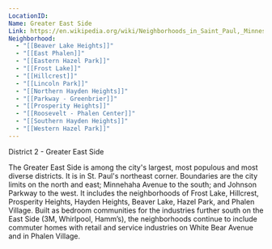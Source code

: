 ```yaml
---
LocationID: 
Name: Greater East Side
Link: https://en.wikipedia.org/wiki/Neighborhoods_in_Saint_Paul,_Minnesota#District_2_-_Greater_East_Side
Neighborhood:
  - "[[Beaver Lake Heights]]"
  - "[[East Phalen]]"
  - "[[Eastern Hazel Park]]"
  - "[[Frost Lake]]"
  - "[[Hillcrest]]"
  - "[[Lincoln Park]]"
  - "[[Northern Hayden Heights]]"
  - "[[Parkway - Greenbrier]]"
  - "[[Prosperity Heights]]"
  - "[[Roosevelt - Phalen Center]]"
  - "[[Southern Hayden Heights]]"
  - "[[Western Hazel Park]]"
---
```


District 2 - Greater East Side

The Greater East Side is among the city's largest, most populous and most diverse districts. It is in St. Paul's northeast corner. Boundaries are the city limits on the north and east; Minnehaha Avenue to the south; and Johnson Parkway to the west. It includes the neighborhoods of Frost Lake, Hillcrest, Prosperity Heights, Hayden Heights, Beaver Lake, Hazel Park, and Phalen Village. Built as bedroom communities for the industries further south on the East Side (3M, Whirlpool, Hamm’s), the neighborhoods continue to include commuter homes with retail and service industries on White Bear Avenue and in Phalen Village. 